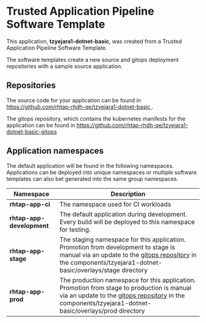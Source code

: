 # Trusted Application Pipeline Software Template

This application, **tzyejara1-dotnet-basic**, was created from a Trusted Application Pipeline Software Template.

The software templates create a new source and gitops deployment repositories with a sample source application. 

## Repositories

The source code for your application can be found in [https://github.com/rhtap-rhdh-qe/tzyejara1-dotnet-basic ](https://github.com/rhtap-rhdh-qe/tzyejara1-dotnet-basic ).
 
The gitops repository, which contains the kubernetes manifests for the application can be found in 
[https://github.com/rhtap-rhdh-qe/tzyejara1-dotnet-basic-gitops ](https://github.com/rhtap-rhdh-qe/tzyejara1-dotnet-basic-gitops ) 

## Application namespaces 

The default application will be found in the following namespaces. Applications can be deployed into unique namespaces or multiple software templates can also bet generated into the same group namespaces.  

|  Namespace   |  Description   |  
| -------- | -------- |
| **rhtap-app-ci** | The namespace used for CI workloads |
| **rhtap-app-development** | The default application during development. Every build will be deployed to this namespace for testing. |
| **rhtap-app-stage** | The staging namespace for this application. Promotion from development to stage is manual via an update to the [gitops repository](https://github.com/rhtap-rhdh-qe/tzyejara1-dotnet-basic-gitops ) in the components/tzyejara1-dotnet-basic/overlays/stage directory |
| **rhtap-app-prod** | The production namespace for this application. Promotion from stage to production is manual via an update to the [gitops repository](https://github.com/rhtap-rhdh-qe/tzyejara1-dotnet-basic-gitops ) in the components/tzyejara1-dotnet-basic/overlays/prod directory |
